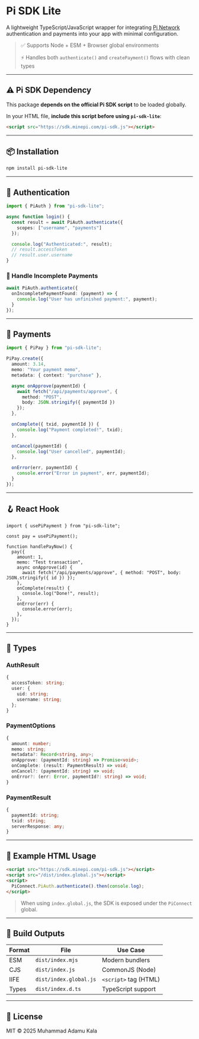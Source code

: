 # Pi SDK Lite

A lightweight TypeScript/JavaScript wrapper for integrating [Pi Network](https://minepi.com/) authentication and payments into your app with minimal configuration.

> ✅ Supports Node + ESM + Browser global environments
>
> ⚡️ Handles both `authenticate()` and `createPayment()` flows with clean types

---

## ⚠️ Pi SDK Dependency

This package **depends on the official Pi SDK script** to be loaded globally.

In your HTML file, **include this script before using `pi-sdk-lite`**:

```html
<script src="https://sdk.minepi.com/pi-sdk.js"></script>
```

---

## 📦 Installation

```bash
npm install pi-sdk-lite
```

---

## 🔐 Authentication

```ts
import { PiAuth } from "pi-sdk-lite";

async function login() {
  const result = await PiAuth.authenticate({
    scopes: ["username", "payments"]
  });

  console.log("Authenticated:", result);
  // result.accessToken
  // result.user.username
}
```

### 🔁 Handle Incomplete Payments

```ts
await PiAuth.authenticate({
  onIncompletePaymentFound: (payment) => {
    console.log("User has unfinished payment:", payment);
  }
});
```

---

## 💸 Payments

```ts
import { PiPay } from "pi-sdk-lite";

PiPay.create({
  amount: 3.14,
  memo: "Your payment memo",
  metadata: { context: "purchase" },

  async onApprove(paymentId) {
    await fetch("/api/payments/approve", {
      method: "POST",
      body: JSON.stringify({ paymentId })
    });
  },

  onComplete({ txid, paymentId }) {
    console.log("Payment completed!", txid);
  },

  onCancel(paymentId) {
    console.log("User cancelled", paymentId);
  },

  onError(err, paymentId) {
    console.error("Error in payment", err, paymentId);
  }
});
```

---

## 🪝 React Hook

```tsx
import { usePiPayment } from "pi-sdk-lite";

const pay = usePiPayment();

function handlePayNow() {
  pay({
    amount: 1,
    memo: "Test transaction",
    async onApprove(id) {
      await fetch("/api/payments/approve", { method: "POST", body: JSON.stringify({ id }) });
    },
    onComplete(result) {
      console.log("Done!", result);
    },
    onError(err) {
      console.error(err);
    },
  });
}
```

---

## 📘 Types

### AuthResult

```ts
{
  accessToken: string;
  user: {
    uid: string;
    username: string;
  };
}
```

### PaymentOptions

```ts
{
  amount: number;
  memo: string;
  metadata?: Record<string, any>;
  onApprove: (paymentId: string) => Promise<void>;
  onComplete: (result: PaymentResult) => void;
  onCancel?: (paymentId: string) => void;
  onError?: (err: Error, paymentId?: string) => void;
}
```

### PaymentResult

```ts
{
  paymentId: string;
  txid: string;
  serverResponse: any;
}
```

---

## 🧪 Example HTML Usage

```html
<script src="https://sdk.minepi.com/pi-sdk.js"></script>
<script src="/dist/index.global.js"></script>
<script>
  PiConnect.PiAuth.authenticate().then(console.log);
</script>
```

> When using `index.global.js`, the SDK is exposed under the `PiConnect` global.

---

## 🧱 Build Outputs

| Format | File                   | Use Case              |
| ------ | ---------------------- | --------------------- |
| ESM    | `dist/index.mjs`       | Modern bundlers       |
| CJS    | `dist/index.js`        | CommonJS (Node)       |
| IIFE   | `dist/index.global.js` | `<script>` tag (HTML) |
| Types  | `dist/index.d.ts`      | TypeScript support    |

---

## 🔖 License

MIT © 2025 Muhammad Adamu Kala
